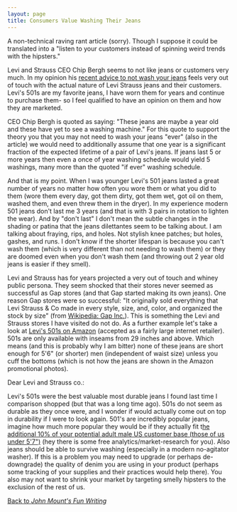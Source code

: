 ```yaml
---
layout: page
title: Consumers Value Washing Their Jeans
---
```


A non-technical raving rant article (sorry).  Though I suppose it could be translated into a "listen to your customers instead of spinning weird trends with the hipsters."

Levi and Strauss CEO Chip Bergh seems to not like jeans or customers very much.  In my opinion his <a href="http://abcnews.go.com/blogs/lifestyle/2014/05/why-levis-ceo-says-to-stop-washing-your-jeans/" rel="external">recent advice to not wash your jeans</a> feels very out of touch with the actual nature of Levi Strauss jeans and their customers.  Levi's 501s are my favorite jeans, I have worn them for years and continue to purchase them- so I feel qualified to have an opinion on them and how they are marketed.

CEO Chip Bergh is quoted as saying: "These jeans are maybe a year old and these have yet to see a washing machine."  For this quote to support the theory you that you may not need to wash your jeans "ever" (also in the article) we would need to additionally assume that one year is a significant fraction of the expected lifetime of a pair of Levi's jeans.  If jeans last 5 or more years then even a once of year washing schedule would yield 5 washings, many more than the quoted "if ever" washing schedule.

And that is my point.  When I was younger Levi's 501 jeans lasted a great number of years no matter how often you wore them or what you did to them (wore them every day, got them dirty, got them wet, got oil on them, washed them, and even threw them in the dryer).  In my experience modern 501 jeans don't last me 3 years (and that is with 3 pairs in rotation to lighten the wear).  And by "don't last" I don't mean the subtle changes in the shading or patina that the jeans dilettantes seem to be talking about.  I am talking about fraying, rips, and holes.  Not stylish knee patches; but holes, gashes, and runs.  I don't know if the shorter lifespan is because you can't wash them (which is very different than not needing to wash them) or they are doomed even when you don't wash them (and throwing out 2 year old jeans is easier if they smell).

Levi and Strauss has for years projected a very out of touch and whiney public persona.  They seem shocked that their stores never seemed as successful as Gap stores (and that Gap started making its own jeans).  One reason Gap stores were so successful: "It originally sold everything that Levi Strauss & Co made in every style, size, and, color, and organized the stock by size" (from <a href="http://en.wikipedia.org/wiki/Gap_Inc." rel="external">Wikipedia: Gap Inc.</a>).  This is something the Levi and Strauss stores I have visited do not do.  As a further example let's take a look at <a href="http://www.amazon.com/dp/B0018ON5EA" rel="external">Levi's 501s on Amazon</a> (accepted as a fairly large internet retailer).  501s are only available with inseams from 29 inches and above.  Which means (and this is probably why I am bitter) none of these jeans are short enough for 5'6" (or shorter) men (independent of waist size) unless you cuff the bottoms (which is not how the jeans are shown in the Amazon promotional photos).

Dear Levi and Strauss co.:

Levi's 501s were the best valuable most durable jeans I found last time I comparison shopped (but that was a long time ago).  501s do not seem as durable as they once were, and I wonder if would actually come out on top in durability if I were to look again.  501's are incredibly popular jeans, imagine how much more popular they would be if they actually fit t<a href="http://www.census.gov/compendia/statab/2012/tables/12s0209.pdf" rel="external">he additional 10% of your potential adult male US customer base (those of us under 5'7")</a> (hey there is some free analytics/market-research for you).  Also jeans should be able to survive washing (especially in a modern no-agitator washer).  If this is a problem you may need to upgrade (or perhaps de-downgrade) the quality of denim you are using in your product (perhaps some tracking of your supplies and their practices would help there).  You also may not want to shrink your market by targeting smelly hipsters to the exclusion of the rest of us.

[Back to *John Mount's Fun Writing*](./index.md)